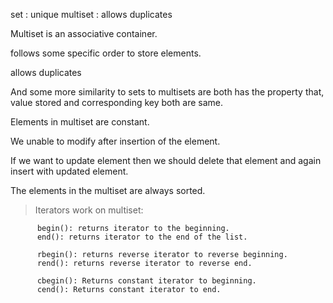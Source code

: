 set : unique
multiset : allows duplicates


Multiset is an associative container. 

follows some specific order to store elements. 

allows duplicates

And some more similarity to sets to multisets are both has the property that, value stored and corresponding key both are same.

Elements in multiset are constant. 

We unable to modify after insertion of the element. 

If we want to update element then we should delete that element and again insert with updated element. 

The elements in the multiset are always sorted.

> Iterators work on multiset:

          begin(): returns iterator to the beginning.
          end(): returns iterator to the end of the list.

          rbegin(): returns reverse iterator to reverse beginning.
          rend(): returns reverse iterator to reverse end.

          cbegin(): Returns constant iterator to beginning.
          cend(): Returns constant iterator to end.


